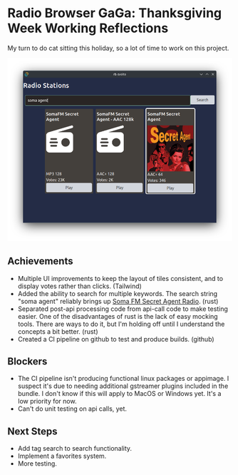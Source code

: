 # Radio Browser GaGa: Thanksgiving Week Working Reflections

My turn to do cat sitting this holiday, so a lot of time to work on this project.

![screen shot of radio browser app showing search for "soma agent" and list of matching stations](Screenshot_20231126_143902.png)

## Achievements

- Multiple UI improvements to keep the layout of tiles consistent, and to display votes rather than clicks. (Tailwind)
- Added the ability to search for multiple keywords. The search string "soma agent" reliably brings up [Soma FM Secret Agent Radio](https://somafm.com/secretagent/). (rust)
- Separated post-api processing code from api-call code to make testing easier. One of the disadvantages of rust is the lack of easy mocking tools. There are ways to do it, but I'm holding off until I understand the concepts a bit better. (rust)
- Created a CI pipeline on github to test and produce builds. (github)

## Blockers

- The CI pipeline isn't producing functional linux packages or appimage. I suspect it's due to needing additional gstreamer plugins included in the bundle. I don't know if this will apply to MacOS or Windows yet. It's a low priority for now.
- Can't do unit testing on api calls, yet.

## Next Steps

- Add tag search to search functionality.
- Implement a favorites system.
- More testing.
